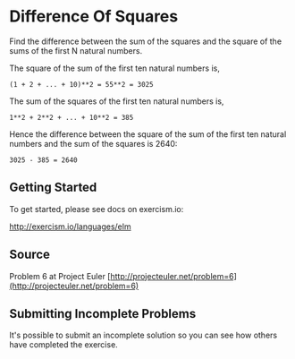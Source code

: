 # Difference Of Squares

Find the difference between the sum of the squares and the square of
the sums of the first N natural numbers.

The square of the sum of the first ten natural numbers is,

    (1 + 2 + ... + 10)**2 = 55**2 = 3025

The sum of the squares of the first ten natural numbers is,

    1**2 + 2**2 + ... + 10**2 = 385

Hence the difference between the square of the sum of the first ten
natural numbers and the sum of the squares is 2640:

    3025 - 385 = 2640

## Getting Started

To get started, please see docs on exercism.io:

http://exercism.io/languages/elm

## Source

Problem 6 at Project
Euler
[http://projecteuler.net/problem=6](http://projecteuler.net/problem=6)

## Submitting Incomplete Problems
It's possible to submit an incomplete solution so you can see how
others have completed the exercise.

